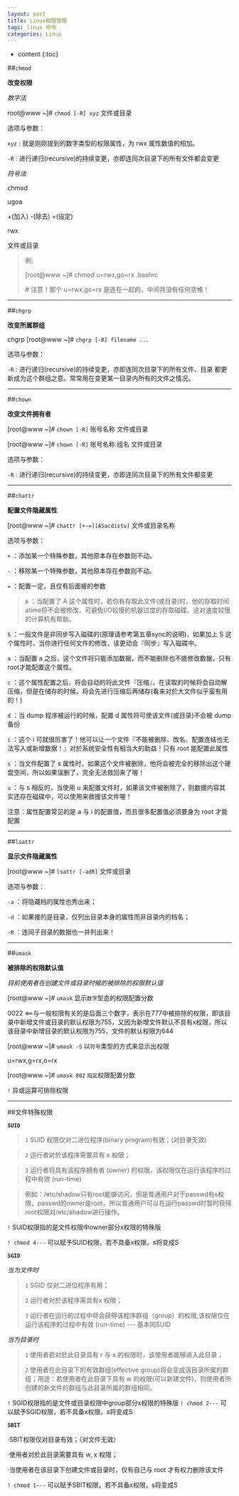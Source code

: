 ```yaml
---
layout: post
title: Linux权限管理
tags: linux 命令
categories: Linux
---
```


* content
{:toc}

##`chmod`

**改变权限**

*数字法*

root@www ~]# `chmod [-R] xyz` 文件或目录

选项与参数：

`xyz` : 就是刚刚提到的数字类型的权限属性，为 rwx 属性数值的相加。

`-R` : 进行递归(recursive)的持续变更，亦即连同次目录下的所有文件都会变更

*符号法*

chmod

ugoa

+(加入) -(除去) =(设定)

rwx

文件或目录

>例:
>
>[root@www ~]# chmod  u=rwx,go=rx  .bashrc
>
>\# 注意！那个 u=rwx,go=rx 是连在一起的，中间并没有任何空格！

---

##`chgrp `


**改变所属群组**

chgrp [root@www ~]# `chgrp [-R] filename ...`

选项与参数：

`-R` : 进行递归(recursive)的持续变更，亦即连同次目录下的所有文件、目录 都更新成为这个群组之意。常常用在变更某一目录内所有的文件之情况。

---

##`chown`

**改变文件拥有者**

[root@www ~]# `chown [-R]` 账号名称 文件或目录

[root@www ~]# `chown [-R]` 账号名称:组名 文件或目录

选项与参数：

`-R` : 进行递归(recursive)的持续变更，亦即连同次目录下的所有文件都变更

---

##`chattr`

**配置文件隐藏属性**

[root@www ~]# `chattr [+-=][ASacdistu]` 文件或目录名称

选项与参数：

`+`   ：添加某一个特殊参数，其他原本存在参数则不动。

`-`   ：移除某一个特殊参数，其他原本存在参数则不动。

`=`   ：配置一定，且仅有后面接的参数

>`A`  ：当配置了 A 这个属性时，若你有存取此文件(或目录)时，他的存取时间 atime将不会被修改，可避免I/O较慢的机器过度的存取磁碟。这对速度较慢的计算机有帮助。

`S`  ：一般文件是非同步写入磁碟的(原理请参考第五章sync的说明)，如果加上 S 这个属性时，当你进行任何文件的修改，该更动会『同步』写入磁碟中。

`a`  ：当配置 a 之后，这个文件将只能添加数据，而不能删除也不能修改数据，只有root才能配置这个属性。

`c` ：这个属性配置之后，将会自动的将此文件『压缩』，在读取的时候将会自动解压缩，但是在储存的时候，将会先进行压缩后再储存(看来对於大文件似乎蛮有用的！)

`d`  ：当 dump 程序被运行的时候，配置 d 属性将可使该文件(或目录)不会被 dump 备份

`i`  ：这个 i 可就很厉害了！他可以让一个文件『不能被删除、改名、配置连结也无法写入或新增数据！』对於系统安全性有相当大的助益！只有 root 能配置此属性

`s`  ：当文件配置了 s 属性时，如果这个文件被删除，他将会被完全的移除出这个硬盘空间，所以如果误删了，完全无法救回来了喔！

`u`  ：与 s 相反的，当使用 u 来配置文件时，如果该文件被删除了，则数据内容其实还存在磁碟中，可以使用来救援该文件喔！

注意：属性配置常见的是 a 与 i 的配置值，而且很多配置值必须要身为 root 才能配置

---

##`lsattr`

**显示文件隐藏属性**

[root@www ~]# `lsattr [-adR]` 文件或目录

选项与参数：

`-a` ：将隐藏档的属性也秀出来；

`-d` ：如果接的是目录，仅列出目录本身的属性而非目录内的档名；

`-R` ：连同子目录的数据也一并列出来！

---

##`umask`

**被排除的权限默认值**

*目前使用者在创建文件或目录时候的被排除的权限默认值*

[root@www ~]# `umask`      显示`数字`型态的权限配置分数

0022          <==与一般权限有关的是后面三个数字，表示在777中被排除的权限，即该目录中新增文件或目录的默认权限为755，又因为新增文件默认不具有x权限，所以该目录中新增目录的默认权限为755，文件的默认权限为644

[root@www ~]# `umask -S`    以`符号`类型的方式来显示出权限

u=rwx,g=rx,o=rx

[root@www ~]# `umask 002`  `指定`权限配置分数

`!` 异或运算可排除权限

---

##文件特殊权限

**`SUID`**

>`1` SUID 权限仅对二进位程序(binary program)有效；(对目录无效)

>`2` 运行者对於该程序需要具有 x 权限；

>`3` 运行者将具有该程序拥有者 (owner) 的权限，该权限仅在运行该程序的过程中有效 (run-time)

>例如：/etc/shadow只有root能够访问，但是普通用户对于passwd有s权限，passwd的owner是root，所以普通用户可以在运行passwd时暂时获得root权限对/etc/shadow进行操作。

`!` SUID权限指的是文件权限中owner部分x权限的特殊版

`! chmod 4---` 可以赋予SUID权限，若不具备x权限，s将变成S

**`SGID`**

*当为文件时*

>`1` SGID 仅对二进位程序有用；
>
>`2` 运行者对於该程序需具有x 权限；
>
>`3` 运行者在运行的过程中将会获得该程序群组（group）的权限,该权限仅在运行该程序的过程中有效 (run-time) --- 基本同SUID

*当为目录时*

>`1` 使用者若对於此目录具有 r 与 x 的权限时，该使用者能够进入此目录；
>
>`2` 使用者在此目录下的有效群组(effective group)将会变成该目录所属的群组；用途：若使用者在此目录下具有 w 的权限(可以新建文件)，则使用者所创建的新文件的群组与此目录所属的群组相同。

`!` SGID权限指的是文件或目录权限中group部分x权限的特殊版
`! chmod 2---` 可以赋予SGID权限，若不具备x权限，s将变成S

**`SBIT`**

·SBIT权限仅对目录有效；（对文件无效）

·使用者对於此目录需要具有 w, x 权限；

·当使用者在该目录下创建文件或目录时，仅有自己与 root 才有权力删除该文件

`! chmod 1---` 可以赋予SBIT权限，若不具备x权限，s将变成S